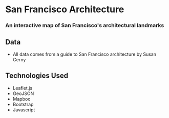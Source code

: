 # San Francisco Architecture
### An interactive map of San Francisco's architectural landmarks


## Data
- All data comes from a guide to San Francisco architecture by Susan Cerny

## Technologies Used
- Leaflet.js
- GeoJSON
- Mapbox
- Bootstrap
- Javascript
